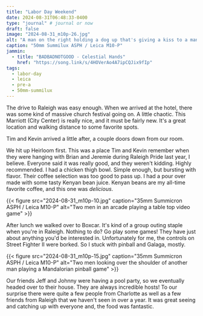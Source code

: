 ```yaml
---
title: "Labor Day Weekend"
date: 2024-08-31T06:48:33-0400
type: "journal" # journal or now
draft: false
image: "2024-08-31_m10p-26.jpg"
alt: "A man on the right holding a dog up that's giving a kiss to a man on the left"
caption: "50mm Summilux ASPH / Leica M10-P"
jammin:
  - title: "BADBADNOTGOOD - Celestial Hands"
    href: "https://song.link/s/4HOVerAo4A7ipCQJix9fIp"
tags:
  - labor-day
  - leica
  - pre-a
  - 50mm-summilux
---
```


The drive to Raleigh was easy enough. When we arrived at the hotel, there was some kind of massive church festival going on. A little chaotic. This Marriott (City Center) is really nice, and it must be fairly new. It's a great location and walking distance to some favorite spots.

Tim and Kevin arrived a little after, a couple doors down from our room.

We hit up Heirloom first. This was a place Tim and Kevin remember when they were hanging with Brian and Jeremie during Raleigh Pride last year, I believe. Everyone said it was really good, and they weren't kidding. Highly recommended. I had a chicken thigh bowl. Simple enough, but bursting with flavor. Their coffee selection was too good to pass up. I had a pour over made with some tasty Kenyan bean juice. Kenyan beans are my all-time favorite coffee, and this one was _delicious_.

{{< figure src="2024-08-31_m10p-10.jpg" caption="35mm Summicron ASPH / Leica M10-P" alt="Two men in an arcade playing a table top video game" >}}

After lunch we walked over to Boxcar. It's kind of a group outing staple when you're in Raleigh. Nothing to do? Go play some games! They have just about anything you'd be interested in. Unfortunately for me, the controls on Street Fighter II were borked. So I stuck with pinball and Galaga, mostly.

{{< figure src="2024-08-31_m10p-15.jpg" caption="35mm Summicron ASPH / Leica M10-P" alt="Two men looking over the shoulder of another man playing a Mandalorian pinball game" >}}

Our friends Jeff and Johnny were having a pool party, so we eventually headed over to their house. They are always incredible hosts! To our surprise there were quite a few people from Charlotte as well as a few friends from Raleigh that we haven't seen in over a year. It was great seeing and catching up with everyone and, the food was fantastic.
